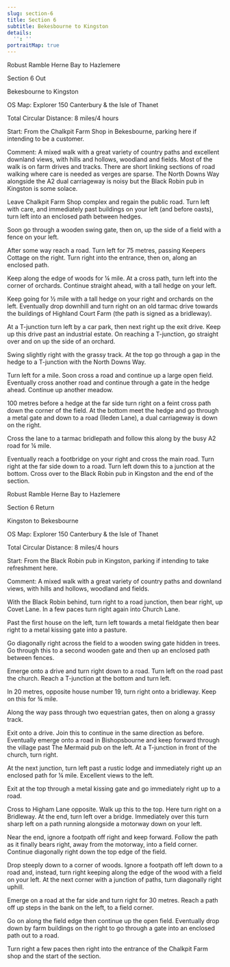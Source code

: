 ```yaml
---
slug: section-6
title: Section 6
subtitle: Bekesbourne to Kingston
details:
  '': ''
portraitMap: true
---
```

Robust Ramble Herne Bay to Hazlemere

Section 6 Out

Bekesbourne to Kingston

OS Map: Explorer 150 Canterbury & the Isle of Thanet

Total Circular Distance: 8 miles/4 hours

Start: From the Chalkpit Farm Shop in Bekesbourne, parking here if intending to be a customer.

Comment: A mixed walk with a great variety of country paths and excellent downland views, with hills and hollows, woodland and fields. Most of the walk is on farm drives and tracks. There are short linking sections of road walking where care is needed as verges are sparse. The North Downs Way alongside the A2 dual carriageway is noisy but the Black Robin pub in Kingston is some solace.

Leave Chalkpit Farm Shop complex and regain the public road. Turn left with care, and immediately past buildings on your left (and before oasts), turn left into an enclosed path between hedges.

Soon go through a wooden swing gate, then on, up the side of a field with a fence on your left.

After some way reach a road. Turn left for 75 metres, passing Keepers Cottage on the right. Turn right into the entrance, then on, along an enclosed path.

Keep along the edge of woods for ¼ mile. At a cross path, turn left into the corner of orchards. Continue straight ahead, with a tall hedge on your left.

Keep going for ½ mile with a tall hedge on your right and orchards on the left. Eventually drop downhill and turn right on an old tarmac drive towards the buildings of Highland Court Farm (the path is signed as a bridleway).

At a T-junction turn left by a car park, then next right up the exit drive. Keep up this drive past an industrial estate. On reaching a T-junction, go straight over and on up the side of an orchard.

Swing slightly right with the grassy track. At the top go through a gap in the hedge to a T-junction with the North Downs Way.

Turn left for a mile. Soon cross a road and continue up a large open field. Eventually cross another road and continue through a gate in the hedge ahead. Continue up another meadow.

100 metres before a hedge at the far side turn right on a feint cross path down the corner of the field. At the bottom meet the hedge and go through a metal gate and down to a road (Ileden Lane), a dual carriageway is down on the right.

Cross the lane to a tarmac bridlepath and follow this along by the busy A2 road for ¼ mile.

Eventually reach a footbridge on your right and cross the main road. Turn right at the far side down to a road. Turn left down this to a junction at the bottom. Cross over to the Black Robin pub in Kingston and the end of the section.

Robust Ramble Herne Bay to Hazlemere

Section 6 Return

Kingston to Bekesbourne

OS Map: Explorer 150 Canterbury & the Isle of Thanet

Total Circular Distance: 8 miles/4 hours

Start: From the Black Robin pub in Kingston, parking if intending to take refreshment here.

Comment: A mixed walk with a great variety of country paths and downland views, with hills and hollows, woodland and fields.

With the Black Robin behind, turn right to a road junction, then bear right, up Covet Lane. In a few paces turn right again into Church Lane.

Past the first house on the left, turn left towards a metal fieldgate then bear right to a metal kissing gate into a pasture.

Go diagonally right across the field to a wooden swing gate hidden in trees. Go through this to a second wooden gate and then up an enclosed path between fences.

Emerge onto a drive and turn right down to a road. Turn left on the road past the church. Reach a T-junction at the bottom and turn left.

In 20 metres, opposite house number 19, turn right onto a bridleway. Keep on this for ¾ mile.

Along the way pass through two equestrian gates, then on along a grassy track.

Exit onto a drive. Join this to continue in the same direction as before. Eventually emerge onto a road in Bishopsbourne and keep forward through the village past The Mermaid pub on the left. At a T-junction in front of the church, turn right.

At the next junction, turn left past a rustic lodge and immediately right up an enclosed path for ¼ mile. Excellent views to the left.

Exit at the top through a metal kissing gate and go immediately right up to a road.

Cross to Higham Lane opposite. Walk up this to the top. Here turn right on a Bridleway. At the end, turn left over a bridge. Immediately over this turn sharp left on a path running alongside a motorway down on your left.

Near the end, ignore a footpath off right and keep forward. Follow the path as it finally bears right, away from the motorway, into a field corner. Continue diagonally right down the top edge of the field.

Drop steeply down to a corner of woods. Ignore a footpath off left down to a road and, instead, turn right keeping along the edge of the wood with a field on your left. At the next corner with a junction of paths, turn diagonally right uphill.

Emerge on a road at the far side and turn right for 30 metres. Reach a path off up steps in the bank on the left, to a field corner.

Go on along the field edge then continue up the open field. Eventually drop down by farm buildings on the right to go through a gate into an enclosed path out to a road.

Turn right a few paces then right into the entrance of the Chalkpit Farm shop and the start of the section.
